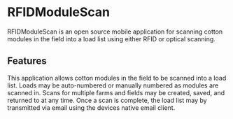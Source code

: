 # RFIDModuleScan
RFIDModuleScan is an open source mobile application for scanning cotton modules in the field into a load list using either RFID or optical scanning.

## Features
This application allows cotton modules in the field to be scanned into a load list.   Loads may be auto-numbered or manually numbered as modules are 
scanned in.  Scans for multiple farms and fields may be created, saved, and returned to at any time.  Once a scan is complete, the load list may
by transmitted via email using the devices native email client.  
